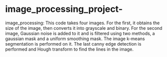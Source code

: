 # image_processing_project-
image_processing:
This code takes four images. For the first, it obtains the size of the image, then 
converts it into grayscale and binary. For the second image, Gaussian noise is 
added to it and is filtered using two methods, a gaussian mask and a uniform 
smoothing mask. The image k-means segmentation is performed on it. The 
last canny edge detection is performed and Hough transform to find the 
lines in the image. 
